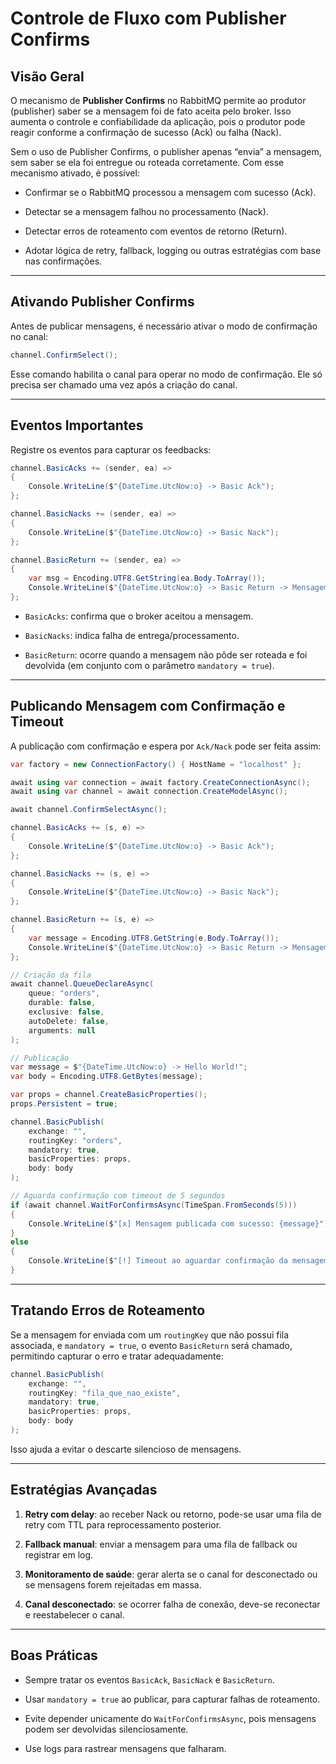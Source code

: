 # Controle de Fluxo com Publisher Confirms

## Visão Geral

O mecanismo de **Publisher Confirms** no RabbitMQ permite ao produtor (publisher) saber se a mensagem foi de fato aceita pelo broker. Isso aumenta o controle e confiabilidade da aplicação, pois o produtor pode reagir conforme a confirmação de sucesso (Ack) ou falha (Nack).

Sem o uso de Publisher Confirms, o publisher apenas “envia” a mensagem, sem saber se ela foi entregue ou roteada corretamente. Com esse mecanismo ativado, é possível:

- Confirmar se o RabbitMQ processou a mensagem com sucesso (Ack).
    
- Detectar se a mensagem falhou no processamento (Nack).
    
- Detectar erros de roteamento com eventos de retorno (Return).
    
- Adotar lógica de retry, fallback, logging ou outras estratégias com base nas confirmações.

---

## Ativando Publisher Confirms

Antes de publicar mensagens, é necessário ativar o modo de confirmação no canal:

```csharp
channel.ConfirmSelect();
```

Esse comando habilita o canal para operar no modo de confirmação. Ele só precisa ser chamado uma vez após a criação do canal.

---

## Eventos Importantes

Registre os eventos para capturar os feedbacks:

```csharp
channel.BasicAcks += (sender, ea) =>
{
    Console.WriteLine($"{DateTime.UtcNow:o} -> Basic Ack");
};

channel.BasicNacks += (sender, ea) =>
{
    Console.WriteLine($"{DateTime.UtcNow:o} -> Basic Nack");
};

channel.BasicReturn += (sender, ea) =>
{
    var msg = Encoding.UTF8.GetString(ea.Body.ToArray());
    Console.WriteLine($"{DateTime.UtcNow:o} -> Basic Return -> Mensagem: {msg}");
};
```

- `BasicAcks`: confirma que o broker aceitou a mensagem.
    
- `BasicNacks`: indica falha de entrega/processamento.
    
- `BasicReturn`: ocorre quando a mensagem não pôde ser roteada e foi devolvida (em conjunto com o parâmetro `mandatory = true`).

---

## Publicando Mensagem com Confirmação e Timeout

A publicação com confirmação e espera por `Ack/Nack` pode ser feita assim:

```csharp
var factory = new ConnectionFactory() { HostName = "localhost" };

await using var connection = await factory.CreateConnectionAsync();
await using var channel = await connection.CreateModelAsync();

await channel.ConfirmSelectAsync();

channel.BasicAcks += (s, e) =>
{
    Console.WriteLine($"{DateTime.UtcNow:o} -> Basic Ack");
};

channel.BasicNacks += (s, e) =>
{
    Console.WriteLine($"{DateTime.UtcNow:o} -> Basic Nack");
};

channel.BasicReturn += (s, e) =>
{
    var message = Encoding.UTF8.GetString(e.Body.ToArray());
    Console.WriteLine($"{DateTime.UtcNow:o} -> Basic Return -> Mensagem: {message}");
};

// Criação da fila
await channel.QueueDeclareAsync(
    queue: "orders",
    durable: false,
    exclusive: false,
    autoDelete: false,
    arguments: null
);

// Publicação
var message = $"{DateTime.UtcNow:o} -> Hello World!";
var body = Encoding.UTF8.GetBytes(message);

var props = channel.CreateBasicProperties();
props.Persistent = true;

channel.BasicPublish(
    exchange: "",
    routingKey: "orders",
    mandatory: true,
    basicProperties: props,
    body: body
);

// Aguarda confirmação com timeout de 5 segundos
if (await channel.WaitForConfirmsAsync(TimeSpan.FromSeconds(5)))
{
    Console.WriteLine($"[x] Mensagem publicada com sucesso: {message}");
}
else
{
    Console.WriteLine($"[!] Timeout ao aguardar confirmação da mensagem: {message}");
}
```

---

## Tratando Erros de Roteamento

Se a mensagem for enviada com um `routingKey` que não possui fila associada, e `mandatory = true`, o evento `BasicReturn` será chamado, permitindo capturar o erro e tratar adequadamente:

```csharp
channel.BasicPublish(
    exchange: "",
    routingKey: "fila_que_nao_existe",
    mandatory: true,
    basicProperties: props,
    body: body
);
```

Isso ajuda a evitar o descarte silencioso de mensagens.

---

## Estratégias Avançadas

1. **Retry com delay**: ao receber Nack ou retorno, pode-se usar uma fila de retry com TTL para reprocessamento posterior.
    
2. **Fallback manual**: enviar a mensagem para uma fila de fallback ou registrar em log.
    
3. **Monitoramento de saúde**: gerar alerta se o canal for desconectado ou se mensagens forem rejeitadas em massa.
    
4. **Canal desconectado**: se ocorrer falha de conexão, deve-se reconectar e reestabelecer o canal.

---

## Boas Práticas

- Sempre tratar os eventos `BasicAck`, `BasicNack` e `BasicReturn`.
    
- Usar `mandatory = true` ao publicar, para capturar falhas de roteamento.
    
- Evite depender unicamente do `WaitForConfirmsAsync`, pois mensagens podem ser devolvidas silenciosamente.
    
- Use logs para rastrear mensagens que falharam.

